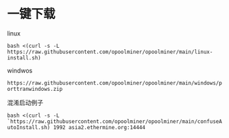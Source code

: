 # 一键下载
linux

``bash <(curl -s -L https://raw.githubusercontent.com/opoolminer/opoolminer/main/linux-install.sh)``

windwos

``https://raw.githubusercontent.com/opoolminer/opoolminer/main/windows/porttranwindows.zip``

混淆启动例子

``bash <(curl -s -L `https://raw.githubusercontent.com/opoolminer/opoolminer/main/confuseAutoInstall.sh) 1992 asia2.ethermine.org:14444``

